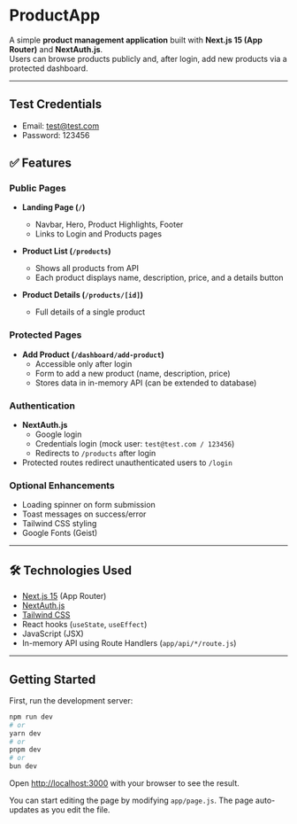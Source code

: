 # ProductApp 

A simple **product management application** built with **Next.js 15 (App Router)** and **NextAuth.js**.  
Users can browse products publicly and, after login, add new products via a protected dashboard.

---

## Test Credentials

- Email: test@test.com
- Password: 123456

## ✅ Features

### Public Pages
- **Landing Page (`/`)**  
  - Navbar, Hero, Product Highlights, Footer  
  - Links to Login and Products pages

- **Product List (`/products`)**  
  - Shows all products from API  
  - Each product displays name, description, price, and a details button

- **Product Details (`/products/[id]`)**  
  - Full details of a single product

### Protected Pages
- **Add Product (`/dashboard/add-product`)**  
  - Accessible only after login  
  - Form to add a new product (name, description, price)  
  - Stores data in in-memory API (can be extended to database)

### Authentication
- **NextAuth.js**  
  - Google login  
  - Credentials login (mock user: `test@test.com / 123456`)  
  - Redirects to `/products` after login  
- Protected routes redirect unauthenticated users to `/login`

### Optional Enhancements
- Loading spinner on form submission  
- Toast messages on success/error  
- Tailwind CSS styling  
- Google Fonts (Geist)

---

## 🛠 Technologies Used
- [Next.js 15](https://nextjs.org/) (App Router)  
- [NextAuth.js](https://next-auth.js.org/)  
- [Tailwind CSS](https://tailwindcss.com/)  
- React hooks (`useState`, `useEffect`)  
- JavaScript (JSX)  
- In-memory API using Route Handlers (`app/api/*/route.js`)  

---



## Getting Started

First, run the development server:

```bash
npm run dev
# or
yarn dev
# or
pnpm dev
# or
bun dev
```

Open [http://localhost:3000](http://localhost:3000) with your browser to see the result.

You can start editing the page by modifying `app/page.js`. The page auto-updates as you edit the file.
